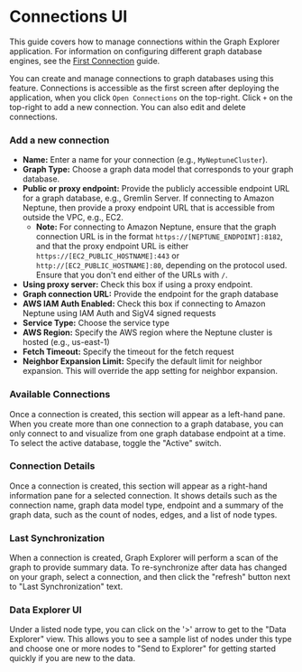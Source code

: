 # Connections UI

This guide covers how to manage connections within the Graph Explorer
application. For information on configuring different graph database engines,
see the [First Connection](../getting-started/first-connection.md) guide.

You can create and manage connections to graph databases using this feature.
Connections is accessible as the first screen after deploying the application,
when you click `Open Connections` on the top-right. Click `+` on the top-right
to add a new connection. You can also edit and delete connections.

### Add a new connection

- **Name:** Enter a name for your connection (e.g., `MyNeptuneCluster`).
- **Graph Type:** Choose a graph data model that corresponds to your graph
  database.
- **Public or proxy endpoint:** Provide the publicly accessible endpoint URL for
  a graph database, e.g., Gremlin Server. If connecting to Amazon Neptune, then
  provide a proxy endpoint URL that is accessible from outside the VPC, e.g.,
  EC2.
  - **Note:** For connecting to Amazon Neptune, ensure that the graph connection
    URL is in the format `https://[NEPTUNE_ENDPOINT]:8182`, and that the proxy
    endpoint URL is either `https://[EC2_PUBLIC_HOSTNAME]:443` or
    `http://[EC2_PUBLIC_HOSTNAME]:80`, depending on the protocol used. Ensure
    that you don't end either of the URLs with `/`.
- **Using proxy server:** Check this box if using a proxy endpoint.
- **Graph connection URL:** Provide the endpoint for the graph database
- **AWS IAM Auth Enabled:** Check this box if connecting to Amazon Neptune using
  IAM Auth and SigV4 signed requests
- **Service Type:** Choose the service type
- **AWS Region:** Specify the AWS region where the Neptune cluster is hosted
  (e.g., us-east-1)
- **Fetch Timeout:** Specify the timeout for the fetch request
- **Neighbor Expansion Limit:** Specify the default limit for neighbor
  expansion. This will override the app setting for neighbor expansion.

### Available Connections

Once a connection is created, this section will appear as a left-hand pane. When
you create more than one connection to a graph database, you can only connect to
and visualize from one graph database endpoint at a time. To select the active
database, toggle the "Active" switch.

### Connection Details

Once a connection is created, this section will appear as a right-hand
information pane for a selected connection. It shows details such as the
connection name, graph data model type, endpoint and a summary of the graph
data, such as the count of nodes, edges, and a list of node types.

### Last Synchronization

When a connection is created, Graph Explorer will perform a scan of the graph to
provide summary data. To re-synchronize after data has changed on your graph,
select a connection, and then click the "refresh" button next to "Last
Synchronization" text.

### Data Explorer UI

Under a listed node type, you can click on the '>' arrow to get to the "Data
Explorer" view. This allows you to see a sample list of nodes under this type
and choose one or more nodes to "Send to Explorer" for getting started quickly
if you are new to the data.

